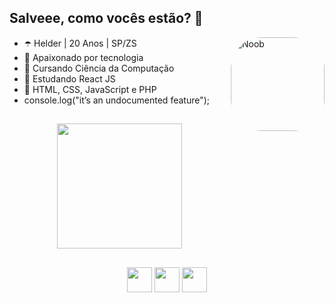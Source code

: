 ## Salveee, como vocês estão? 👋      

<img align="right" alt="Noob" height="150" style="border-radius:50px;" src="https://user-images.githubusercontent.com/124900375/219742025-f00be625-2aa7-4e33-a1e8-543dda9895f0.gif?width=468&height=468 width=676&height=676">

- ☂️ Helder | 20 Anos | SP/ZS
- 💜 Apaixonado por tecnologia 
- 🔮 Cursando Ciência da Computação    
- 🍇 Estudando React JS 
- 👾 HTML, CSS, JavaScript e PHP 
- console.log("it’s an undocumented feature");

##

<!-- Fiquem à vontade para copiar o código se quiserem <3 -->

<div align="center">
  
  <a href="https://github.com/helderjuann">
  <img height="200em" src="https://github-readme-stats.vercel.app/api?username=helderjuann&show_icons=true&theme=nightowl"/>
 
</div> <!-- dentro dessa div fica o GitHub stats, você só precisa copiar e mudar o username -->

##

<div align="center">  <!-- dentro dessa div tem os icons das redes sociais que você pode colocar a que quiser e mudar a cor também! -->
  
  <a href="https://instagram.com/helderprado7" target="_blank"><img src="https://img.shields.io/badge/-Instagram-9370DB?style=for-the-badge&logo=instagram&logoColor=white" target="_blank" height="40em"></a>
  <a href = "mailto:contatohelderjuan@gmail.com"><img src="https://img.shields.io/badge/-Gmail-9370DB?style=for-the-badge&logo=gmail&logoColor=white" target="_blank" height="40em"></a>
  <a href="https://www.linkedin.com/in/helder-juan-933957264/" target="_blank"><img src="https://img.shields.io/badge/-LinkedIn-9370DB?style=for-the-badge&logo=linkedin&logoColor=white" target="_blank" height="40em"></a> 
  
</div>
